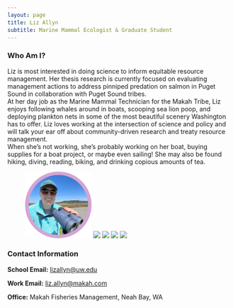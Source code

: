```yaml
---
layout: page
title: Liz Allyn
subtitle: Marine Mammal Ecologist & Graduate Student
---
```

### Who Am I?
Liz is most interested in doing science to inform equitable resource management. Her thesis research is currently focused on evaluating management actions to address pinniped predation on salmon in Puget Sound in collaboration with Puget Sound tribes.  
At her day job as the Marine Mammal Technician for the Makah Tribe, Liz enjoys following whales around in boats, scooping sea lion poop, and deploying plankton nets in some of the most beautiful scenery Washington has to offer. Liz loves working at the intersection of science and policy and will talk your ear off about community-driven research and treaty resource management.  
When she’s not working, she’s probably working on her boat, buying supplies for a boat project, or maybe even sailing! She may also be found hiking, diving, reading, biking, and drinking copious amounts of tea.


<figure>
  <img src="assets/img/binoculars.jpg", width = "150">
  <img src="assets/img/georgetown.png", width = "150">
  <img src="assets/img/spearfish.png", width = "150">
  <img src="assets/img/sailing.png", width = "150">
  <img src="assets/img/ban_sea_lions.png", width = "150">
</figure>


### Contact Information
**School Email:** lizallyn@uw.edu

**Work Email:** liz.allyn@makah.com

**Office:** Makah Fisheries Management, Neah Bay, WA

